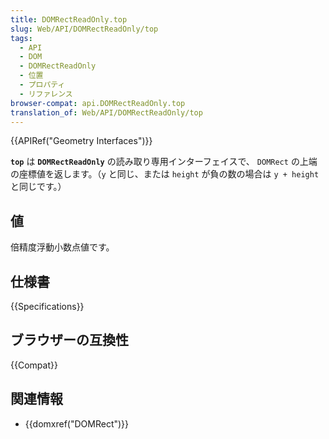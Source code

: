 ```yaml
---
title: DOMRectReadOnly.top
slug: Web/API/DOMRectReadOnly/top
tags:
  - API
  - DOM
  - DOMRectReadOnly
  - 位置
  - プロパティ
  - リファレンス
browser-compat: api.DOMRectReadOnly.top
translation_of: Web/API/DOMRectReadOnly/top
---
```

{{APIRef("Geometry Interfaces")}}

**`top`** は **`DOMRectReadOnly`** の読み取り専用インターフェイスで、 `DOMRect` の上端の座標値を返します。（`y` と同じ、または `height` が負の数の場合は `y + height` と同じです。）

## 値

倍精度浮動小数点値です。

## 仕様書

{{Specifications}}

## ブラウザーの互換性

{{Compat}}

## 関連情報

- {{domxref("DOMRect")}}
